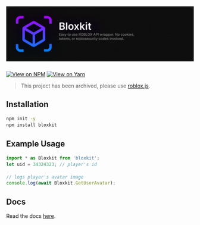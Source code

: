 # <img src="https://github.com/bloxkit/images/blob/main/thumb.png?raw=true">

[![View on NPM](https://img.shields.io/badge/View%20On%20NPM-purple?style=for-the-badge)](https://npmjs.com/package/bloxkit) [![View on Yarn](https://img.shields.io/badge/View%20On%20Yarn-blue?style=for-the-badge)](https://yarnpkg.com/package/bloxkit)

> This project has been archived, please use [roblox.js](npmjs.com/package/roblox.js).

## Installation

```sh
npm init -y
npm install bloxkit
```

## Example Usage

```js
import * as Bloxkit from 'bloxkit';
let uid = 34324323; // player's id

// logs player's avatar image
console.log(await Bloxkit.GetUserAvatar);
```

## Docs

Read the docs [here](https://docs.rinted.ml).
